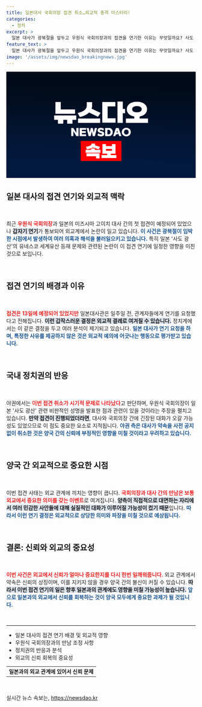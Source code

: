 ```yaml
---
title: 일본대사 국회의장 접견 취소…외교적 충격 미스터리!
categories:
  - 정치
excerpt: >
  일본 대사가 광복절을 앞두고 우원식 국회의장과의 접견을 연기한 이유는 무엇일까요? 사도 광산 논란 속에 불거진 외교적 결례와 함께 정치적 파장은 어떻게 펼쳐질지 주목됩니다!
feature_text: >
  일본 대사가 광복절을 앞두고 우원식 국회의장과의 접견을 연기한 이유는 무엇일까요? 사도 광산 논란 속에 불거진 외교적 결례와 함께 정치적 파장은 어떻게 펼쳐질지 주목됩니다!
image: '/assets/img/newsdao_breakingnews.jpg'
---
```


<p><img src="/assets/img/newsdao_breakingnews.jpg" alt="koreaapp 속보" /></p>

<h2 data-ke-size="size26">일본 대사의 접견 연기와 외교적 맥락</h2>

<p data-ke-size="size16">&nbsp;</p>

<p data-ke-size="size16">최근 <b><span style="color: #ee2323;">우원식 국회의장</span></b>과 일본의 미즈시마 고이치 대사 간의 첫 접견이 예정되어 있었으나 <b><span style="background-color: #21538527;">갑자기 연기</span></b>가 통보되어 외교계에서 논란이 일고 있습니다. <b><span style="color: #1a5490;">이 사건은 광복절이 임박한 시점에서 발생하여 여러 의혹과 해석을 불러일으키고 있습니다.</span></b> 특히 일본 '사도 광산'의 유네스코 세계유산 등재 문제와 관련된 논란이 이 접견 연기에 일정한 영향을 미친 것으로 보입니다.</p>

<p data-ke-size="size16">&nbsp;</p>

<h2 data-ke-size="size26">접견 연기의 배경과 이유</h2>

<p data-ke-size="size16">&nbsp;</p>

<p data-ke-size="size16"><b><span style="color: #ee2323;">접견은 13일에 예정되어 있었지만</span></b> 일본대사관은 일주일 전, 관계자들에게 연기를 요청했다고 전해집니다. <b><span style="background-color: #21538527;">이런 갑작스러운 결정은 외교적 결례로 여겨질 수 있습니다.</span></b> 정치계에서는 이 같은 결정을 두고 여러 분석이 제기되고 있습니다. <b><span style="color: #1a5490;">일본 대사가 연기 요청을 하며, 특정한 사유를 제공하지 않은 것은 외교적 예의에 어긋나는 행동으로 평가받고 있습니다.</span></b></p>

<p data-ke-size="size16">&nbsp;</p>

<h2 data-ke-size="size26">국내 정치권의 반응</h2>

<p data-ke-size="size16">&nbsp;</p>

<p data-ke-size="size16">야권에서는 <b><span style="color: #ee2323;">이번 접견 취소가 시기적 문제로 나타났다</span></b>고 판단하며, 우원식 국회의장이 일본 '사도 광산' 관련 비판적인 성명을 발표한 점과 관련이 있을 것이라는 주장을 펼치고 있습니다. <b><span style="background-color: #21538527;">만약 접견이 진행되었더라면</span></b>, 대사와 국회의장 간에 긴장된 대화가 오갈 가능성도 있었으므로 이 점도 중요한 요소로 지적됩니다. <b><span style="color: #1a5490;">야권 측은 대사가 약속을 사전 공지 없이 취소한 것은 양국 간의 신뢰에 부정적인 영향을 미칠 것이라고 우려하고 있습니다.</span></b></p>

<p data-ke-size="size16">&nbsp;</p>

<h2 data-ke-size="size26">양국 간 외교적으로 중요한 시점</h2>

<p data-ke-size="size16">&nbsp;</p>

<p data-ke-size="size16">이번 접견 사태는 외교 관계에 끼치는 영향이 큽니다. <b><span style="color: #ee2323;">국회의장과 대사 간의 만남은 보통 외교에서 중요한 의미를 갖는 이벤트</span></b>로 여겨집니다. <b><span style="background-color: #21538527;">양측이 직접적으로 대면하는 자리에서 여러 민감한 사안들에 대해 실질적인 대화가 이루어질 가능성이 컸기 때문</span></b>입니다. <b><span style="color: #1a5490;">따라서 이런 연기 결정은 외교적으로 상당한 의미와 파장을 미칠 것으로 예상됩니다.</span></b></p>

<p data-ke-size="size16">&nbsp;</p>

<h2 data-ke-size="size26">결론: 신뢰와 외교의 중요성</h2>

<p data-ke-size="size16">&nbsp;</p>

<p data-ke-size="size16"><b><span style="color: #ee2323;">이번 사건은 외교에서 신뢰가 얼마나 중요한지를 다시 한번 일깨워줍니다.</span></b> 외교 관계에서 약속은 신뢰의 상징이며, 이를 지키지 않을 경우 양국 간의 불신이 커질 수 있습니다. <b><span style="background-color: #21538527;">따라서 이번 접견 연기의 일은 향후 일본과의 관계에도 영향을 미칠 가능성이 높습니다.</span></b> <b><span style="color: #1a5490;">앞으로 일본과의 외교에서 신뢰를 회복하는 것이 양국 모두에게 중요한 과제가 될 것입니다.</span></b></p>

<p data-ke-size="size16">&nbsp;</p>

<hr style="height: 1px; border: none; border-top: 1px solid #ccc;" />

<ul>
    <li>일본 대사의 접견 연기 배경 및 외교적 영향</li>
    <li>우원식 국회의장과의 만남 조정 사항</li>
    <li>정치권의 반응과 분석</li>
    <li>외교의 신뢰 회복의 중요성</li>
</ul> 

<table style="width: 100%;">
    <tr>
        <td style="text-align: center; height: 17px;"><b>일본과의 외교 관계에 있어서 신뢰 문제</b></td>
    </tr>
</table> 

<p data-ke-size="size16">&nbsp;</p>
실시간 뉴스 속보는, <a href="https://newsdao.kr" rel="dofollow">https://newsdao.kr</a>


